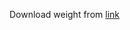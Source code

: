 Download weight from [link](https://drive.google.com/file/d/1msfpBFOTe_g0Jp3c-DITUglHJaFOSHmk/view?usp=sharing)
